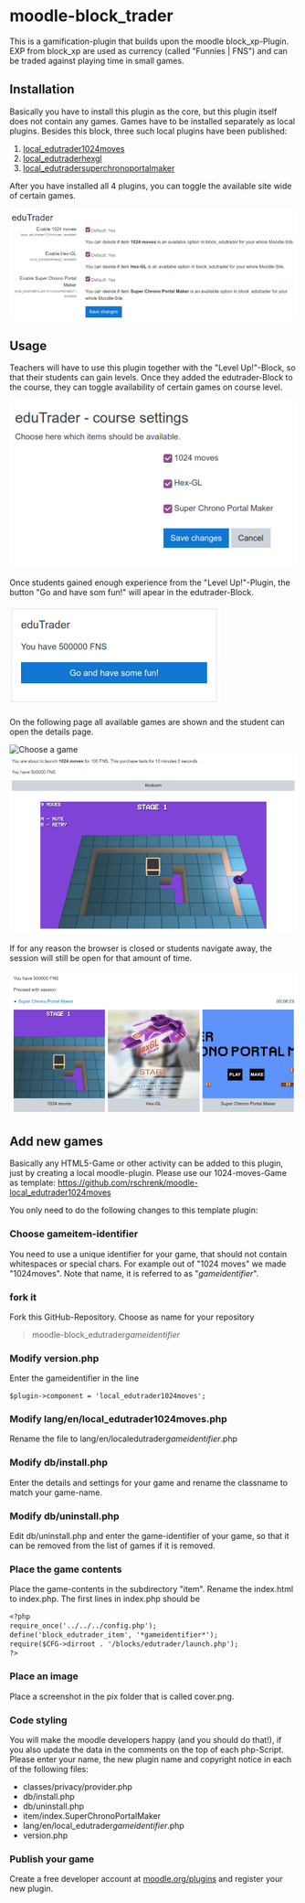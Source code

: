 # moodle-block_trader
This is a gamification-plugin that builds upon the moodle block_xp-Plugin. EXP from block_xp are used as currency (called "Funnies | FNS") and can be traded against playing time in small games.

## Installation

Basically you have to install this plugin as the core, but this plugin itself does not contain any games. Games have to be installed separately as local plugins. Besides this block, three such local plugins have been published:
1. [local_edutrader1024moves](https://github.com/rschrenk/moodle-local_edutrader1024moves)
2. [local_edutraderhexgl](https://github.com/rschrenk/moodle-local_edutraderhexgl)
3. [local_edutradersuperchronoportalmaker](https://github.com/rschrenk/moodle-local_edutradersuperchronoportalmaker)

After you have installed all 4 plugins, you can toggle the available site wide of certain games.

![Website settings](/doc/edutrader-sitesettings.png)

## Usage

Teachers will have to use this plugin together with the "Level Up!"-Block, so that their students can gain levels. Once they added the edutrader-Block to the course, they can toggle availability of certain games on course level.

![Course settings](/doc/edutrader-coursesettings.png)

Once students gained enough experience from the "Level Up!"-Plugin, the button "Go and have som fun!" will apear in the edutrader-Block.

![Edutrader block](/doc/edutrader-block.png)

On the following page all available games are shown and the student can open the details page.

![Choose a game](/doc/edutrader-launch-choose.png)
![Launch a session](/doc/edutrader-launch-session.png)

If for any reason the browser is closed or students navigate away, the session will still be open for that amount of time.

![Re-enter session](/doc/edutrader-session-open.png)

## Add new games

Basically any HTML5-Game or other activity can be added to this plugin, just by creating a local moodle-plugin. Please use our 1024-moves-Game as template: https://github.com/rschrenk/moodle-local_edutrader1024moves

You only need to do the following changes to this template plugin:

### Choose gameitem-identifier

You need to use a unique identifier for your game, that should not contain whitespaces or special chars. For example out of "1024 moves" we made "1024moves". Note that name, it is referred to as "*gameidentifier*".

### fork it

Fork this GitHub-Repository. Choose as name for your repository
> moodle-block_edutrader*gameidentifier*

### Modify version.php

Enter the gameidentifier in the line
```
$plugin->component = 'local_edutrader1024moves';
```
### Modify lang/en/local_edutrader1024moves.php

Rename the file to lang/en/localedutrader*gameidentifier*.php

### Modify db/install.php

Enter the details and settings for your game and rename the classname to match your game-name.

### Modify db/uninstall.php

Edit db/uninstall.php and enter the game-identifier of your game, so that it can be removed from the list of games if it is removed.

### Place the game contents

Place the game-contents in the subdirectory "item". Rename the index.html to index.php. The first lines in index.php should be
```
<?php
require_once('../../../config.php');
define('block_edutrader_item', '*gameidentifier*');
require($CFG->dirroot . '/blocks/edutrader/launch.php');
?>
```
### Place an image

Place a screenshot in the pix folder that is called cover.png.

### Code styling

You will make the moodle developers happy (and you should do that!), if you also update the data in the comments on the top of each php-Script. Please enter your name, the new plugin name and copyright notice in each of the following files:

* classes/privacy/provider.php
* db/install.php
* db/uninstall.php
* item/index.SuperChronoPortalMaker
* lang/en/local_edutrader*gameidentifier*.php
* version.php

### Publish your game

Create a free developer account at [moodle.org/plugins](https://moodle.org/plugins) and register your new plugin.
